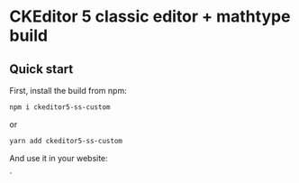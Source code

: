 CKEditor 5 classic editor + mathtype build 
========================================

## Quick start

First, install the build from npm:

```bash
npm i ckeditor5-ss-custom
```
or 
```bash
yarn add ckeditor5-ss-custom
```

And use it in your website:

`
